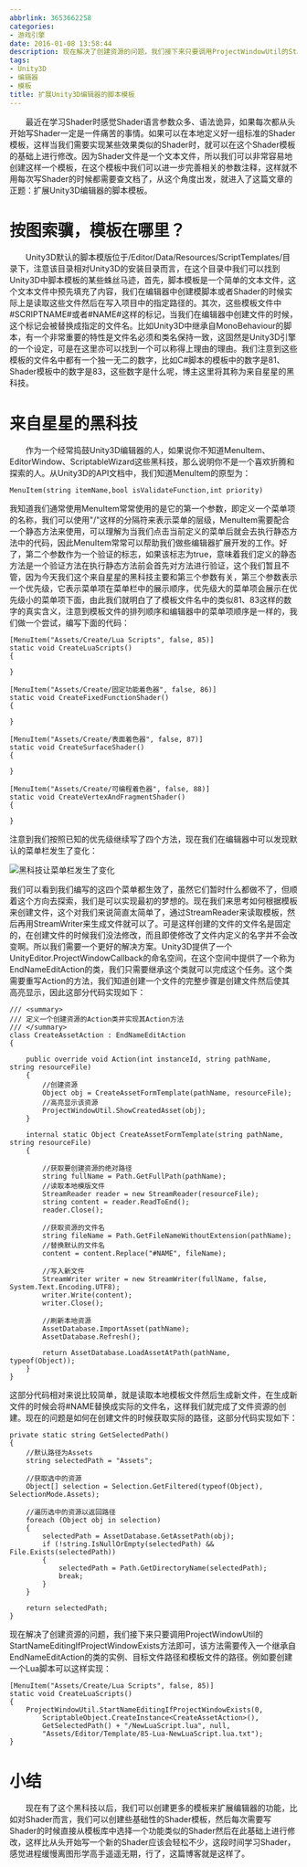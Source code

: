 ```yaml
---
abbrlink: 3653662258
categories:
- 游戏引擎
date: 2016-01-08 13:58:44
description: 现在解决了创建资源的问题，我们接下来只要调用ProjectWindowUtil的StartNameEditingIfProjectWindowExists方法即可，该方法需要传入一个继承自EndNameEditAction的类的实例、目标文件路径和模板文件的路径
tags:
- Unity3D
- 编辑器
- 模板
title: 扩展Unity3D编辑器的脚本模板
---
```


&emsp;&emsp;最近在学习Shader时感觉Shader语言参数众多、语法诡异，如果每次都从头开始写Shader一定是一件痛苦的事情。如果可以在本地定义好一组标准的Shader模板，这样当我们需要实现某些效果类似的Shader时，就可以在这个Shader模板的基础上进行修改。因为Shader文件是一个文本文件，所以我们可以非常容易地创建这样一个模板，在这个模板中我们可以进一步完善相关的参数注释，这样就不用每次写Shader的时候都需要查文档了，从这个角度出发，就进入了这篇文章的正题：扩展Unity3D编辑器的脚本模板。
<!--more-->

# 按图索骥，模板在哪里？
&emsp;&emsp;Unity3D默认的脚本模版位于/Editor/Data/Resources/ScriptTemplates/目录下，注意该目录相对Unity3D的安装目录而言，在这个目录中我们可以找到Unity3D中脚本模板的某些蛛丝马迹，首先，脚本模板是一个简单的文本文件，这个文本文件中预先填充了内容，我们在编辑器中创建模脚本或者Shader的时候实际上是读取这些文件然后在写入项目中的指定路径的。其次，这些模板文件中#SCRIPTNAME#或者#NAME#这样的标记，当我们在编辑器中创建文件的时候，这个标记会被替换成指定的文件名。比如Unity3D中继承自MonoBehaviour的脚本，有一个非常重要的特性是文件名必须和类名保持一致，这固然是Unity3D引擎的一个设定，可是在这里亦可以找到一个可以称得上理由的理由。我们注意到这些模板的文件名中都有一个独一无二的数字，比如C#脚本的模板中的数字是81、Shader模板中的数字是83，这些数字是什么呢，博主这里将其称为来自星星的黑科技。

# 来自星星的黑科技
&emsp;&emsp;作为一个经常捣鼓Unity3D编辑器的人，如果说你不知道MenuItem、EditorWindow、ScriptableWizard这些黑科技，那么说明你不是一个喜欢折腾和探索的人。从Unity3D的API文档中，我们知道MenuItem的原型为：
```
MenuItem(string itemName,bool isValidateFunction,int priority) 
```
我知道我们通常使用MenuItem常常使用的是它的第一个参数，即定义一个菜单项的名称，我们可以使用"/"这样的分隔符来表示菜单的层级，MenuItem需要配合一个静态方法来使用，可以理解为当我们点击当前定义的菜单后就会去执行静态方法中的代码，因此MenuItem常常可以帮助我们做些编辑器扩展开发的工作。好了，第二个参数作为一个验证的标志，如果该标志为true，意味着我们定义的静态方法是一个验证方法在执行静态方法前会首先对方法进行验证，这个我们暂且不管，因为今天我们这个来自星星的黑科技主要和第三个参数有关，第三个参数表示一个优先级，它表示菜单项在菜单栏中的展示顺序，优先级大的菜单项会展示在优先级小的菜单项下面，由此我们就明白了了模板文件名中的类似81、83这样的数字的真实含义，注意到模板文件的排列顺序和编辑器中的菜单项顺序是一样的，我们做一个尝试，编写下面的代码：
```
[MenuItem("Assets/Create/Lua Scripts", false, 85)]
static void CreateLuaScripts()
{
        
}

[MenuItem("Assets/Create/固定功能着色器", false, 86)]
static void CreateFixedFunctionShader()
{
        
}

[MenuItem("Assets/Create/表面着色器", false, 87)]
static void CreateSurfaceShader()
{
       
}

[MenuItem("Assets/Create/可编程着色器", false, 88)]
static void CreateVertexAndFragmentShader()
{
        
}
```
注意到我们按照已知的优先级继续写了四个方法，现在我们在编辑器中可以发现默认的菜单栏发生了变化：

![黑科技让菜单栏发生了变化]()

我们可以看到我们编写的这四个菜单都生效了，虽然它们暂时什么都做不了，但顺着这个方向去探索，我们是可以实现最初的梦想的。现在我们来思考如何根据模板来创建文件，这个对我们来说简直太简单了，通过StreamReader来读取模板，然后再用StreamWriter来生成文件就可以了。可是这样创建的文件的文件名是固定的，在创建文件的时候我们没法修改，而且即使修改了文件内定义的名字并不会改变啊。所以我们需要一个更好的解决方案。Unity3D提供了一个UnityEditor.ProjectWindowCallback的命名空间，在这个空间中提供了一个称为EndNameEditAction的类，我们只需要继承这个类就可以完成这个任务。这个类需要重写Action的方法，我们知道创建一个文件的完整步骤是创建文件然后使其高亮显示，因此这部分代码实现如下：
```
/// <summary>
/// 定义一个创建资源的Action类并实现其Action方法
/// </summary>
class CreateAssetAction : EndNameEditAction
{

    public override void Action(int instanceId, string pathName, string resourceFile)
    {
        //创建资源
        Object obj = CreateAssetFormTemplate(pathName, resourceFile);
        //高亮显示该资源
        ProjectWindowUtil.ShowCreatedAsset(obj);
    }

    internal static Object CreateAssetFormTemplate(string pathName, string resourceFile)
    {

        //获取要创建资源的绝对路径
        string fullName = Path.GetFullPath(pathName);
        //读取本地模版文件
        StreamReader reader = new StreamReader(resourceFile);
        string content = reader.ReadToEnd();
        reader.Close();

        //获取资源的文件名
        string fileName = Path.GetFileNameWithoutExtension(pathName);
        //替换默认的文件名
        content = content.Replace("#NAME", fileName);

        //写入新文件
        StreamWriter writer = new StreamWriter(fullName, false, System.Text.Encoding.UTF8);
        writer.Write(content);
        writer.Close();

        //刷新本地资源
        AssetDatabase.ImportAsset(pathName);
        AssetDatabase.Refresh();

        return AssetDatabase.LoadAssetAtPath(pathName, typeof(Object));
    }
}
```
这部分代码相对来说比较简单，就是读取本地模板文件然后生成新文件，在生成新文件的时候会将#NAME替换成实际的文件名，这样我们就完成了文件资源的创建。现在的问题是如何在创建文件的时候获取实际的路径，这部分代码实现如下：
```
private static string GetSelectedPath()
{
    //默认路径为Assets
    string selectedPath = "Assets";

    //获取选中的资源
    Object[] selection = Selection.GetFiltered(typeof(Object), SelectionMode.Assets);

    //遍历选中的资源以返回路径
    foreach (Object obj in selection)
    {
        selectedPath = AssetDatabase.GetAssetPath(obj);
        if (!string.IsNullOrEmpty(selectedPath) && File.Exists(selectedPath))
        {
            selectedPath = Path.GetDirectoryName(selectedPath);
            break;
        }
    }

    return selectedPath;
}
```
现在解决了创建资源的问题，我们接下来只要调用ProjectWindowUtil的StartNameEditingIfProjectWindowExists方法即可，该方法需要传入一个继承自EndNameEditAction的类的实例、目标文件路径和模板文件的路径。例如要创建一个Lua脚本可以这样实现：
```
[MenuItem("Assets/Create/Lua Scripts", false, 85)]
static void CreateLuaScripts()
{
    ProjectWindowUtil.StartNameEditingIfProjectWindowExists(0,
        ScriptableObject.CreateInstance<CreateAssetAction>(),
        GetSelectedPath() + "/NewLuaScript.lua", null,
        "Assets/Editor/Template/85-Lua-NewLuaScript.lua.txt");
}
```

# 小结
&emsp;&emsp;现在有了这个黑科技以后，我们可以创建更多的模板来扩展编辑器的功能，比如对Shader而言，我们可以创建些基础性的Shader模板，然后每次需要写Shader的时候直接从模板库中选择一个功能类似的Shader然后在此基础上进行修改，这样比从头开始写一个新的Shader应该会轻松不少，这段时间学习Shader，感觉进程缓慢离图形学高手遥遥无期，行了，这篇博客就是这样了。